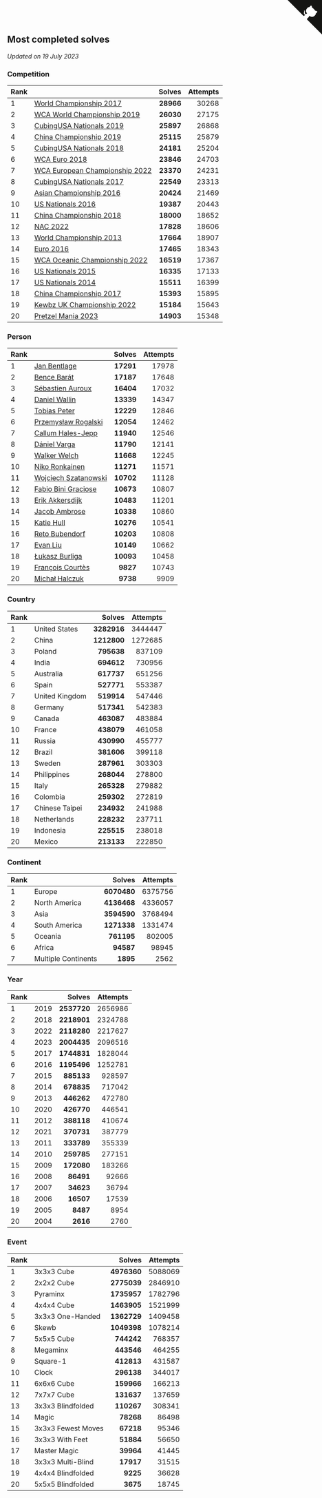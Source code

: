 ## Most completed solves

*Updated on 19 July 2023*


### Competition

| Rank |  | Solves | Attempts |
| :--- | :--- | ---: | ---: |
| 1 | [World Championship 2017](https://www.worldcubeassociation.org/competitions/WC2017) | **28966** | 30268 |
| 2 | [WCA World Championship 2019](https://www.worldcubeassociation.org/competitions/WC2019) | **26030** | 27175 |
| 3 | [CubingUSA Nationals 2019](https://www.worldcubeassociation.org/competitions/CubingUSANationals2019) | **25897** | 26868 |
| 4 | [China Championship 2019](https://www.worldcubeassociation.org/competitions/ChinaChampionship2019) | **25115** | 25879 |
| 5 | [CubingUSA Nationals 2018](https://www.worldcubeassociation.org/competitions/CubingUSANationals2018) | **24181** | 25204 |
| 6 | [WCA Euro 2018](https://www.worldcubeassociation.org/competitions/Euro2018) | **23846** | 24703 |
| 7 | [WCA European Championship 2022](https://www.worldcubeassociation.org/competitions/Euro2022) | **23370** | 24231 |
| 8 | [CubingUSA Nationals 2017](https://www.worldcubeassociation.org/competitions/CubingUSANationals2017) | **22549** | 23313 |
| 9 | [Asian Championship 2016](https://www.worldcubeassociation.org/competitions/AsianChampionship2016) | **20424** | 21469 |
| 10 | [US Nationals 2016](https://www.worldcubeassociation.org/competitions/USNationals2016) | **19387** | 20443 |
| 11 | [China Championship 2018](https://www.worldcubeassociation.org/competitions/ChinaChampionship2018) | **18000** | 18652 |
| 12 | [NAC 2022](https://www.worldcubeassociation.org/competitions/NAC2022) | **17828** | 18606 |
| 13 | [World Championship 2013](https://www.worldcubeassociation.org/competitions/WC2013) | **17664** | 18907 |
| 14 | [Euro 2016](https://www.worldcubeassociation.org/competitions/Euro2016) | **17465** | 18343 |
| 15 | [WCA Oceanic Championship 2022](https://www.worldcubeassociation.org/competitions/OC2022) | **16519** | 17367 |
| 16 | [US Nationals 2015](https://www.worldcubeassociation.org/competitions/USNationals2015) | **16335** | 17133 |
| 17 | [US Nationals 2014](https://www.worldcubeassociation.org/competitions/USNationals2014) | **15511** | 16399 |
| 18 | [China Championship 2017](https://www.worldcubeassociation.org/competitions/ChinaChampionship2017) | **15393** | 15895 |
| 19 | [Kewbz UK Championship 2022](https://www.worldcubeassociation.org/competitions/KewbzUKChampionship2022) | **15184** | 15643 |
| 20 | [Pretzel Mania 2023](https://www.worldcubeassociation.org/competitions/PretzelMania2023) | **14903** | 15348 |

### Person

| Rank |  | Solves | Attempts |
| :--- | :--- | ---: | ---: |
| 1 | [Jan Bentlage](https://www.worldcubeassociation.org/persons/2010BENT01) | **17291** | 17978 |
| 2 | [Bence Barát](https://www.worldcubeassociation.org/persons/2008BARA01) | **17187** | 17648 |
| 3 | [Sébastien Auroux](https://www.worldcubeassociation.org/persons/2008AURO01) | **16404** | 17032 |
| 4 | [Daniel Wallin](https://www.worldcubeassociation.org/persons/2013WALL03) | **13339** | 14347 |
| 5 | [Tobias Peter](https://www.worldcubeassociation.org/persons/2014PETE03) | **12229** | 12846 |
| 6 | [Przemysław Rogalski](https://www.worldcubeassociation.org/persons/2013ROGA02) | **12054** | 12462 |
| 7 | [Callum Hales-Jepp](https://www.worldcubeassociation.org/persons/2012HALE01) | **11940** | 12546 |
| 8 | [Dániel Varga](https://www.worldcubeassociation.org/persons/2008VARG01) | **11790** | 12141 |
| 9 | [Walker Welch](https://www.worldcubeassociation.org/persons/2011WELC01) | **11668** | 12245 |
| 10 | [Niko Ronkainen](https://www.worldcubeassociation.org/persons/2010RONK01) | **11271** | 11571 |
| 11 | [Wojciech Szatanowski](https://www.worldcubeassociation.org/persons/2011SZAT01) | **10702** | 11128 |
| 12 | [Fabio Bini Graciose](https://www.worldcubeassociation.org/persons/2010GRAC02) | **10673** | 10807 |
| 13 | [Erik Akkersdijk](https://www.worldcubeassociation.org/persons/2005AKKE01) | **10483** | 11201 |
| 14 | [Jacob Ambrose](https://www.worldcubeassociation.org/persons/2010AMBR01) | **10338** | 10860 |
| 15 | [Katie Hull](https://www.worldcubeassociation.org/persons/2010HULL01) | **10276** | 10541 |
| 16 | [Reto Bubendorf](https://www.worldcubeassociation.org/persons/2012BUBE01) | **10203** | 10808 |
| 17 | [Evan Liu](https://www.worldcubeassociation.org/persons/2009LIUE01) | **10149** | 10662 |
| 18 | [Łukasz Burliga](https://www.worldcubeassociation.org/persons/2013BURL01) | **10093** | 10458 |
| 19 | [François Courtès](https://www.worldcubeassociation.org/persons/2008COUR01) | **9827** | 10743 |
| 20 | [Michał Halczuk](https://www.worldcubeassociation.org/persons/2006HALC01) | **9738** | 9909 |

### Country

| Rank |  | Solves | Attempts |
| :--- | :--- | ---: | ---: |
| 1 | United States | **3282916** | 3444447 |
| 2 | China | **1212800** | 1272685 |
| 3 | Poland | **795638** | 837109 |
| 4 | India | **694612** | 730956 |
| 5 | Australia | **617737** | 651256 |
| 6 | Spain | **527771** | 553387 |
| 7 | United Kingdom | **519914** | 547446 |
| 8 | Germany | **517341** | 542383 |
| 9 | Canada | **463087** | 483884 |
| 10 | France | **438079** | 461058 |
| 11 | Russia | **430990** | 455777 |
| 12 | Brazil | **381606** | 399118 |
| 13 | Sweden | **287961** | 303303 |
| 14 | Philippines | **268044** | 278800 |
| 15 | Italy | **265328** | 279882 |
| 16 | Colombia | **259302** | 272819 |
| 17 | Chinese Taipei | **234932** | 241988 |
| 18 | Netherlands | **228232** | 237711 |
| 19 | Indonesia | **225515** | 238018 |
| 20 | Mexico | **213133** | 222850 |

### Continent

| Rank |  | Solves | Attempts |
| :--- | :--- | ---: | ---: |
| 1 | Europe | **6070480** | 6375756 |
| 2 | North America | **4136468** | 4336057 |
| 3 | Asia | **3594590** | 3768494 |
| 4 | South America | **1271338** | 1331474 |
| 5 | Oceania | **761195** | 802005 |
| 6 | Africa | **94587** | 98945 |
| 7 | Multiple Continents | **1895** | 2562 |

### Year

| Rank |  | Solves | Attempts |
| :--- | :--- | ---: | ---: |
| 1 | 2019 | **2537720** | 2656986 |
| 2 | 2018 | **2218901** | 2324788 |
| 3 | 2022 | **2118280** | 2217627 |
| 4 | 2023 | **2004435** | 2096516 |
| 5 | 2017 | **1744831** | 1828044 |
| 6 | 2016 | **1195496** | 1252781 |
| 7 | 2015 | **885133** | 928597 |
| 8 | 2014 | **678835** | 717042 |
| 9 | 2013 | **446262** | 472780 |
| 10 | 2020 | **426770** | 446541 |
| 11 | 2012 | **388118** | 410674 |
| 12 | 2021 | **370731** | 387779 |
| 13 | 2011 | **333789** | 355339 |
| 14 | 2010 | **259785** | 277151 |
| 15 | 2009 | **172080** | 183266 |
| 16 | 2008 | **86491** | 92666 |
| 17 | 2007 | **34623** | 36794 |
| 18 | 2006 | **16507** | 17539 |
| 19 | 2005 | **8487** | 8954 |
| 20 | 2004 | **2616** | 2760 |

### Event

| Rank |  | Solves | Attempts |
| :--- | :--- | ---: | ---: |
| 1 | 3x3x3 Cube | **4976360** | 5088069 |
| 2 | 2x2x2 Cube | **2775039** | 2846910 |
| 3 | Pyraminx | **1735957** | 1782796 |
| 4 | 4x4x4 Cube | **1463905** | 1521999 |
| 5 | 3x3x3 One-Handed | **1362729** | 1409458 |
| 6 | Skewb | **1049398** | 1078214 |
| 7 | 5x5x5 Cube | **744242** | 768357 |
| 8 | Megaminx | **443546** | 464255 |
| 9 | Square-1 | **412813** | 431587 |
| 10 | Clock | **296138** | 344017 |
| 11 | 6x6x6 Cube | **159966** | 166213 |
| 12 | 7x7x7 Cube | **131637** | 137659 |
| 13 | 3x3x3 Blindfolded | **110267** | 308341 |
| 14 | Magic | **78268** | 86498 |
| 15 | 3x3x3 Fewest Moves | **67218** | 95346 |
| 16 | 3x3x3 With Feet | **51884** | 56650 |
| 17 | Master Magic | **39964** | 41445 |
| 18 | 3x3x3 Multi-Blind | **17917** | 31515 |
| 19 | 4x4x4 Blindfolded | **9225** | 36628 |
| 20 | 5x5x5 Blindfolded | **3675** | 18745 |


<a href="https://github.com/JustinTimeCuber/wca_statistics" class="github-corner" aria-label="View source on Github"><svg width="80" height="80" viewBox="0 0 250 250" style="fill:#151513; color:#fff; position: absolute; top: 0; border: 0; right: 0;" aria-hidden="true"><path d="M0,0 L115,115 L130,115 L142,142 L250,250 L250,0 Z"></path><path d="M128.3,109.0 C113.8,99.7 119.0,89.6 119.0,89.6 C122.0,82.7 120.5,78.6 120.5,78.6 C119.2,72.0 123.4,76.3 123.4,76.3 C127.3,80.9 125.5,87.3 125.5,87.3 C122.9,97.6 130.6,101.9 134.4,103.2" fill="currentColor" style="transform-origin: 130px 106px;" class="octo-arm"></path><path d="M115.0,115.0 C114.9,115.1 118.7,116.5 119.8,115.4 L133.7,101.6 C136.9,99.2 139.9,98.4 142.2,98.6 C133.8,88.0 127.5,74.4 143.8,58.0 C148.5,53.4 154.0,51.2 159.7,51.0 C160.3,49.4 163.2,43.6 171.4,40.1 C171.4,40.1 176.1,42.5 178.8,56.2 C183.1,58.6 187.2,61.8 190.9,65.4 C194.5,69.0 197.7,73.2 200.1,77.6 C213.8,80.2 216.3,84.9 216.3,84.9 C212.7,93.1 206.9,96.0 205.4,96.6 C205.1,102.4 203.0,107.8 198.3,112.5 C181.9,128.9 168.3,122.5 157.7,114.1 C157.9,116.9 156.7,120.9 152.7,124.9 L141.0,136.5 C139.8,137.7 141.6,141.9 141.8,141.8 Z" fill="currentColor" class="octo-body"></path></svg></a><style>.github-corner:hover .octo-arm{animation:octocat-wave 560ms ease-in-out}@keyframes octocat-wave{0%,100%{transform:rotate(0)}20%,60%{transform:rotate(-25deg)}40%,80%{transform:rotate(10deg)}}@media (max-width:500px){.github-corner:hover .octo-arm{animation:none}.github-corner .octo-arm{animation:octocat-wave 560ms ease-in-out}}</style>
